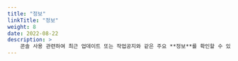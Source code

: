 ```yaml
---
title: "정보"
linkTitle: "정보"
weight: 8
date: 2022-08-22
description: >
    콘솔 사용 관련하여 최근 업데이트 또는 작업공지와 같은 주요 **정보**를 확인할 수 있습니다.
---
```

